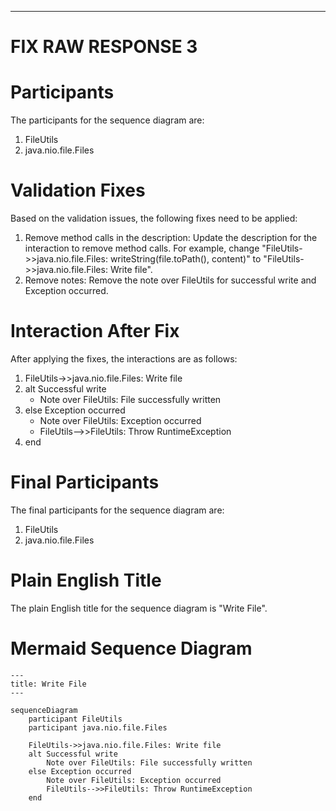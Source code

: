 ----
# FIX RAW RESPONSE 3
# Participants
The participants for the sequence diagram are:

1. FileUtils
2. java.nio.file.Files

# Validation Fixes
Based on the validation issues, the following fixes need to be applied:

1. Remove method calls in the description: Update the description for the interaction to remove method calls. For example, change "FileUtils->>java.nio.file.Files: writeString(file.toPath(), content)" to "FileUtils->>java.nio.file.Files: Write file".
2. Remove notes: Remove the note over FileUtils for successful write and Exception occurred.

# Interaction After Fix
After applying the fixes, the interactions are as follows:

1. FileUtils->>java.nio.file.Files: Write file
2. alt Successful write
   - Note over FileUtils: File successfully written
3. else Exception occurred
   - Note over FileUtils: Exception occurred
   - FileUtils-->>FileUtils: Throw RuntimeException
4. end

# Final Participants
The final participants for the sequence diagram are:

1. FileUtils
2. java.nio.file.Files

# Plain English Title
The plain English title for the sequence diagram is "Write File".

# Mermaid Sequence Diagram
```mermaid
---
title: Write File
---

sequenceDiagram
    participant FileUtils
    participant java.nio.file.Files

    FileUtils->>java.nio.file.Files: Write file
    alt Successful write
        Note over FileUtils: File successfully written
    else Exception occurred
        Note over FileUtils: Exception occurred
        FileUtils-->>FileUtils: Throw RuntimeException
    end
```
